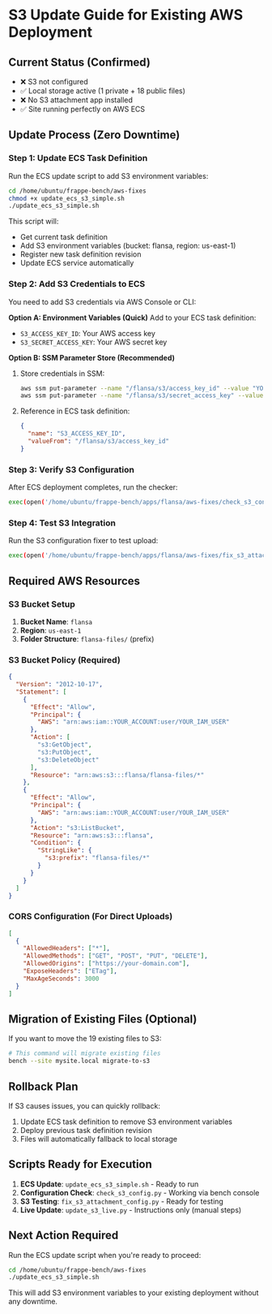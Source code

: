 # S3 Update Guide for Existing AWS Deployment

## Current Status (Confirmed)
- ❌ S3 not configured
- ✅ Local storage active (1 private + 18 public files)
- ❌ No S3 attachment app installed
- ✅ Site running perfectly on AWS ECS

## Update Process (Zero Downtime)

### Step 1: Update ECS Task Definition
Run the ECS update script to add S3 environment variables:

```bash
cd /home/ubuntu/frappe-bench/aws-fixes
chmod +x update_ecs_s3_simple.sh
./update_ecs_s3_simple.sh
```

This script will:
- Get current task definition
- Add S3 environment variables (bucket: flansa, region: us-east-1)
- Register new task definition revision
- Update ECS service automatically

### Step 2: Add S3 Credentials to ECS
You need to add S3 credentials via AWS Console or CLI:

**Option A: Environment Variables (Quick)**
Add to your ECS task definition:
- `S3_ACCESS_KEY_ID`: Your AWS access key
- `S3_SECRET_ACCESS_KEY`: Your AWS secret key

**Option B: SSM Parameter Store (Recommended)**
1. Store credentials in SSM:
   ```bash
   aws ssm put-parameter --name "/flansa/s3/access_key_id" --value "YOUR_KEY" --type "SecureString"
   aws ssm put-parameter --name "/flansa/s3/secret_access_key" --value "YOUR_SECRET" --type "SecureString"
   ```

2. Reference in ECS task definition:
   ```json
   {
     "name": "S3_ACCESS_KEY_ID",
     "valueFrom": "/flansa/s3/access_key_id"
   }
   ```

### Step 3: Verify S3 Configuration
After ECS deployment completes, run the checker:

```bash
exec(open('/home/ubuntu/frappe-bench/apps/flansa/aws-fixes/check_s3_config.py').read())
```

### Step 4: Test S3 Integration
Run the S3 configuration fixer to test upload:

```bash
exec(open('/home/ubuntu/frappe-bench/apps/flansa/aws-fixes/fix_s3_attachment_config.py').read())
```

## Required AWS Resources

### S3 Bucket Setup
1. **Bucket Name**: `flansa`
2. **Region**: `us-east-1`
3. **Folder Structure**: `flansa-files/` (prefix)

### S3 Bucket Policy (Required)
```json
{
  "Version": "2012-10-17",
  "Statement": [
    {
      "Effect": "Allow",
      "Principal": {
        "AWS": "arn:aws:iam::YOUR_ACCOUNT:user/YOUR_IAM_USER"
      },
      "Action": [
        "s3:GetObject",
        "s3:PutObject",
        "s3:DeleteObject"
      ],
      "Resource": "arn:aws:s3:::flansa/flansa-files/*"
    },
    {
      "Effect": "Allow", 
      "Principal": {
        "AWS": "arn:aws:iam::YOUR_ACCOUNT:user/YOUR_IAM_USER"
      },
      "Action": "s3:ListBucket",
      "Resource": "arn:aws:s3:::flansa",
      "Condition": {
        "StringLike": {
          "s3:prefix": "flansa-files/*"
        }
      }
    }
  ]
}
```

### CORS Configuration (For Direct Uploads)
```json
[
  {
    "AllowedHeaders": ["*"],
    "AllowedMethods": ["GET", "POST", "PUT", "DELETE"],
    "AllowedOrigins": ["https://your-domain.com"],
    "ExposeHeaders": ["ETag"],
    "MaxAgeSeconds": 3000
  }
]
```

## Migration of Existing Files (Optional)
If you want to move the 19 existing files to S3:

```bash
# This command will migrate existing files
bench --site mysite.local migrate-to-s3
```

## Rollback Plan
If S3 causes issues, you can quickly rollback:

1. Update ECS task definition to remove S3 environment variables
2. Deploy previous task definition revision
3. Files will automatically fallback to local storage

## Scripts Ready for Execution

1. **ECS Update**: `update_ecs_s3_simple.sh` - Ready to run
2. **Configuration Check**: `check_s3_config.py` - Working via bench console
3. **S3 Testing**: `fix_s3_attachment_config.py` - Ready for testing
4. **Live Update**: `update_s3_live.py` - Instructions only (manual steps)

## Next Action Required
Run the ECS update script when you're ready to proceed:

```bash
cd /home/ubuntu/frappe-bench/aws-fixes
./update_ecs_s3_simple.sh
```

This will add S3 environment variables to your existing deployment without any downtime.